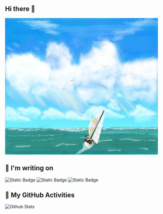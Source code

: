 ## Hi there 👋

<!--
**link-qwerty/link-qwerty** is a ✨ _special_ ✨ repository because its `README.md` (this file) appears on your GitHub profile.

Here are some ideas to get you started:

- 🔭 I’m currently working on ...
- 🌱 I’m currently learning ...
- 👯 I’m looking to collaborate on ...
- 🤔 I’m looking for help with ...
- 💬 Ask me about ...
- 📫 How to reach me: ...
- 😄 Pronouns: ...
- ⚡ Fun fact: ...
-->
<img src="https://github.com/link-qwerty/link-qwerty/blob/main/images/tranquility.jpg" alt="banner-of-the-day" height="450" width="800">

## 📘 I'm writing on
![Static Badge](https://img.shields.io/badge/py-python-lightblue?style=plastic&logo=python)
![Static Badge](https://img.shields.io/badge/cpp-C%2B%2B-lightgreen?style=plastic&logo=cplusplus)
![Static Badge](https://img.shields.io/badge/jar-java-red?style=plastic&logo=oracle)

## 📆 My GitHub Activities
<img alt="Github Stats" height="200" src="https://github-readme-stats.vercel.app/api?username=link-qwerty&show_icons=true&include_all_commits=true&hide_rank=false&hide=contribs">
